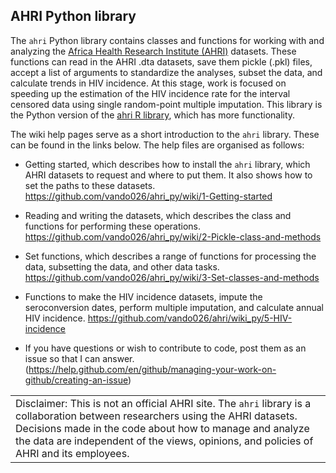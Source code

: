 AHRI Python library
-------------------

The `ahri` Python library contains classes and functions for working
with and analyzing the [Africa Health Research Institute
(AHRI)](https://www.ahri.org/research/#research-department) datasets.
These functions can read in the AHRI .dta datasets, save them pickle
(.pkl) files, accept a list of arguments to standardize the analyses,
subset the data, and calculate trends in HIV incidence. At this stage,
work is focused on speeding up the estimation of the HIV incidence rate
for the interval censored data using single random-point multiple
imputation. This library is the Python version of the [ahri R
library](https://github.com/vando026/ahri), which has more
functionality.

The wiki help pages serve as a short introduction to the `ahri` library.
These can be found in the links below. The help files are organised as
follows:

-   Getting started, which describes how to install the `ahri` library,
    which AHRI datasets to request and where to put them. It also shows
    how to set the paths to these datasets.
    <a href="https://github.com/vando026/ahri_py/wiki/1-Getting-started" class="uri">https://github.com/vando026/ahri_py/wiki/1-Getting-started</a>

-   Reading and writing the datasets, which describes the class and
    functions for performing these operations.
    <a href="https://github.com/vando026/ahri_py/wiki/2-Pickle-class-and-methods" class="uri">https://github.com/vando026/ahri_py/wiki/2-Pickle-class-and-methods</a>

-   Set functions, which describes a range of functions for processing
    the data, subsetting the data, and other data tasks.
    <a href="https://github.com/vando026/ahri_py/wiki/3-Set-classes-and-methods" class="uri">https://github.com/vando026/ahri_py/wiki/3-Set-classes-and-methods</a>

-   Functions to make the HIV incidence datasets, impute the
    seroconversion dates, perform multiple imputation, and calculate
    annual HIV incidence.
    <a href="https://github.com/vando026/ahri/wiki_py/5-HIV-incidence" class="uri">https://github.com/vando026/ahri/wiki_py/5-HIV-incidence</a>

-   If you have questions or wish to contribute to code, post them as an
    issue so that I can answer.
    (<a href="https://help.github.com/en/github/managing-your-work-on-github/creating-an-issue" class="uri">https://help.github.com/en/github/managing-your-work-on-github/creating-an-issue</a>)

|                                                                                                                                                                                                                                                                                       |
|---------------------------------------------------------------------------------------------------------------------------------------------------------------------------------------------------------------------------------------------------------------------------------------|
| Disclaimer: This is not an official AHRI site. The `ahri` library is a collaboration between researchers using the AHRI datasets. Decisions made in the code about how to manage and analyze the data are independent of the views, opinions, and policies of AHRI and its employees. |
